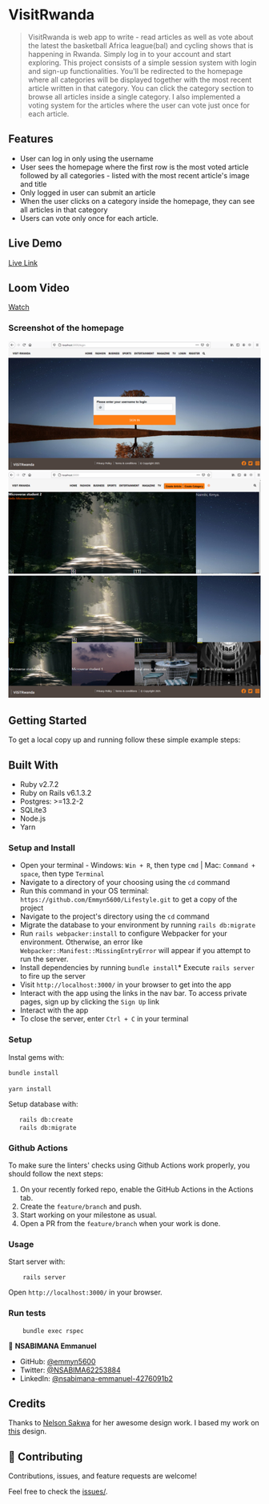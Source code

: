 # VisitRwanda

> VisitRwanda is web app to write - read articles as well as vote about the latest the basketball Africa league(bal) and cycling shows that is happening in Rwanda. Simply log in to your account and start exploring.  This project consists of a simple session system with login and sign-up functionalities. You'll be redirected to the homepage where all categories will be displayed together with the most recent article written in that category. You can click the category section to browse all articles inside a single category. I also implemented a voting system for the articles where the user can vote just once for each article.

## Features

- User can log in only using the username
- User sees the homepage where the first row is the most voted article followed by all categories - listed with the most recent article's image and title
- Only logged in user can submit an article
- When the user clicks on a category inside the homepage, they can see all articles in that category
- Users can vote only once for each article.


## Live Demo

[Live Link](https://lifestyle01.herokuapp.com/login)

## Loom Video

[Watch](https://www.loom.com/share/e67d83097ea64105a5293fc574323dd2)

### Screenshot of the homepage
![screenshot](app/assets/images/img1.png)
![screenshot](app/assets/images/img2.png)
![screenshot](app/assets/images/img3.png)



## Getting Started

To get a local copy up and running follow these simple example steps:


## Built With

* Ruby v2.7.2
* Ruby on Rails v6.1.3.2
* Postgres: >=13.2-2
* SQLite3
* Node.js
* Yarn


### Setup and Install

* Open your terminal - Windows: `Win + R`, then type `cmd` | Mac: `Command + space`, then type `Terminal`
* Navigate to a directory of your choosing using the `cd` command
* Run this command in your OS terminal: `https://github.com/Emmyn5600/Lifestyle.git` to get a copy of the project
* Navigate to the project's directory using the `cd` command
* Migrate the database to your environment by running `rails db:migrate`
* Run `rails webpacker:install` to configure Webpacker for your environment. Otherwise, an error like `Webpacker::Manifest::MissingEntryError` will appear if you attempt to run the server.
* Install dependencies by running `bundle install`* Execute `rails server` to fire up the server
* Visit `http://localhost:3000/` in your browser to get into the app
* Interact with the app using the links in the nav bar. To access private pages, sign up by clicking the `Sign Up` link
* Interact with the app
* To close the server, enter `Ctrl + C` in your terminal

### Setup

Instal gems with:

```
bundle install

yarn install
```

Setup database with:

```
   rails db:create
   rails db:migrate
```

### Github Actions

To make sure the linters' checks using Github Actions work properly, you should follow the next steps:

1. On your recently forked repo, enable the GitHub Actions in the Actions tab.
2. Create the `feature/branch` and push.
3. Start working on your milestone as usual.
4. Open a PR from the `feature/branch` when your work is done.

### Usage

Start server with:

```
    rails server
```

Open `http://localhost:3000/` in your browser.

### Run tests

```
    bundle exec rspec
```

👤 **NSABIMANA Emmanuel**

- GitHub: [@emmyn5600](https://github.com/Emmyn5600)
- Twitter: [@NSABIMA62253884](https://twitter.com/NSABIMA62253884)
- LinkedIn: [@nsabimana-emmanuel-4276091b2](https://www.linkedin.com/in/nsabimana-emmanuel-4276091b2/)

## Credits

Thanks to [Nelson Sakwa](https://www.behance.net/sakwadesignstudio) for her awesome design work. I based my work on  [this](https://www.behance.net/gallery/14554909/liFEsTlye-Mobile-version) design.

## 🤝 Contributing

Contributions, issues, and feature requests are welcome!

Feel free to check the [issues/](https://github.com/Emmyn5600/Lifestyle/issues).
